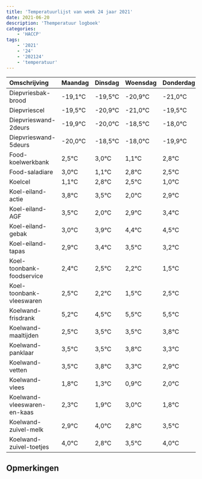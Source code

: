 ```yaml
---
title: 'Temperatuurlijst van week 24 jaar 2021'
date: 2021-06-20
description: 'Themperatuur logboek'
categories:
    - 'HACCP'
tags:
    - '2021'
    - '24'
    - '202124'
    - 'temperatuur'
---
```

|Omschrijving|Maandag|Dinsdag|Woensdag|Donderdag|Vrijdag|Zaterdag|Zondag|
|:---|:---|:---|:---|:---|:---|:---|:---|
|Diepvriesbak-brood|-19,1°C|-19,5°C|-20,9°C|-21,0°C|-19,5°C|-19,0°C|-20,9°C|
|Diepvriescel|-19,5°C|-20,9°C|-21,0°C|-19,5°C|-19,0°C|-20,9°C|-19,2°C|
|Diepvrieswand-2deurs|-19,9°C|-20,0°C|-18,5°C|-18,0°C|-19,9°C|-18,2°C|-18,5°C|
|Diepvrieswand-5deurs|-20,0°C|-18,5°C|-18,0°C|-19,9°C|-18,2°C|-18,5°C|-20,0°C|
|Food-koelwerkbank|2,5°C|3,0°C|1,1°C|2,8°C|2,5°C|1,0°C|1,9°C|
|Food-saladiare|3,0°C|1,1°C|2,8°C|2,5°C|1,0°C|1,9°C|2,4°C|
|Koelcel|1,1°C|2,8°C|2,5°C|1,0°C|1,9°C|2,4°C|2,5°C|
|Koel-eiland-actie|3,8°C|3,5°C|2,0°C|2,9°C|3,4°C|3,5°C|3,2°C|
|Koel-eiland-AGF|3,5°C|2,0°C|2,9°C|3,4°C|3,5°C|3,2°C|2,5°C|
|Koel-eiland-gebak|3,0°C|3,9°C|4,4°C|4,5°C|4,2°C|3,5°C|4,5°C|
|Koel-eiland-tapas|2,9°C|3,4°C|3,5°C|3,2°C|2,5°C|3,5°C|3,5°C|
|Koel-toonbank-foodservice|2,4°C|2,5°C|2,2°C|1,5°C|2,5°C|2,5°C|2,8°C|
|Koel-toonbank-vleeswaren|2,5°C|2,2°C|1,5°C|2,5°C|2,5°C|2,8°C|2,3°C|
|Koelwand-frisdrank|5,2°C|4,5°C|5,5°C|5,5°C|5,8°C|5,3°C|4,9°C|
|Koelwand-maaltijden|2,5°C|3,5°C|3,5°C|3,8°C|3,3°C|2,9°C|4,0°C|
|Koelwand-panklaar|3,5°C|3,5°C|3,8°C|3,3°C|2,9°C|4,0°C|2,8°C|
|Koelwand-vetten|3,5°C|3,8°C|3,3°C|2,9°C|4,0°C|2,8°C|3,5°C|
|Koelwand-vlees|1,8°C|1,3°C|0,9°C|2,0°C|0,8°C|1,5°C|2,0°C|
|Koelwand-vleeswaren-en-kaas|2,3°C|1,9°C|3,0°C|1,8°C|2,5°C|3,0°C|1,0°C|
|Koelwand-zuivel-melk|2,9°C|4,0°C|2,8°C|3,5°C|4,0°C|2,0°C|2,0°C|
|Koelwand-zuivel-toetjes|4,0°C|2,8°C|3,5°C|4,0°C|2,0°C|2,0°C|3,9°C|

## Opmerkingen



